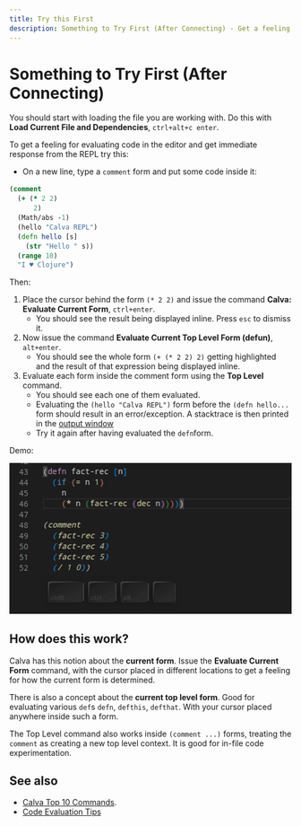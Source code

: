 ```yaml
---
title: Try this First
description: Something to Try First (After Connecting) - Get a feeling for evaluating code in the editor and get immediate response from the REPL
---
```


# Something to Try First (After Connecting)

You should start with loading the file you are working with. Do this with **Load Current File and Dependencies**, `ctrl+alt+c enter`.

To get a feeling for evaluating code in the editor and get immediate response from the REPL try this:

* On a new line, type a `comment` form and put some code inside it:

```clojure
(comment
  (+ (* 2 2)
      2)
  (Math/abs -1)
  (hello "Calva REPL")
  (defn hello [s]
    (str "Hello " s))
  (range 10)
  "I ♥️ Clojure")
```

Then:

1. Place the cursor behind the form `(* 2 2)` and issue the command **Calva: Evaluate Current Form**, `ctrl+enter`.
    * You should see the result being displayed inline. Press `esc` to dismiss it.
1. Now issue the command **Evaluate Current Top Level Form (defun)**, `alt+enter`.
    * You should see the whole form `(+ (* 2 2) 2)` getting highlighted and the result of that expression being displayed inline.
1. Evaluate each form inside the comment form using the **Top Level** command.
    * You should see each one of them evaluated.
    * Evaluating the `(hello "Calva REPL")` form before the `(defn hello...` form should result in an error/exception. A stacktrace is then printed in the [output window](output.md)
    * Try it again after having evaluated the `defn`form.

Demo:

![Comment top level form evaluation!](images/howto/top-level-comment-eval.gif)

## How does this work?

Calva has this notion about the **current form**. Issue the **Evaluate Current Form** command, with the cursor placed in different locations to get a feeling for how the current form is determined.

There is also a concept about the **current top level form**. Good for evaluating  various `def`s `defn`, `defthis`, `defthat`. With your cursor placed anywhere inside such a form.

The Top Level command also works inside `(comment ...)` forms, treating the `comment` as creating a new top level context. It is good for in-file code experimentation.

## See also

* [Calva Top 10 Commands](commands-top10.md).
* [Code Evaluation Tips](evaluation.md)
